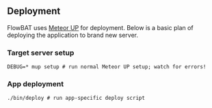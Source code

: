 ## Deployment

FlowBAT uses [Meteor UP](https://github.com/arunoda/meteor-up) for deployment. Below is a basic plan of deploying the application to brand new server.

### Target server setup

``DEBUG=* mup setup # run normal Meteor UP setup; watch for errors!``

### App deployment

``./bin/deploy # run app-specific deploy script``

